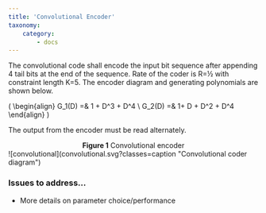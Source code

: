 ```yaml
---
title: 'Convolutional Encoder'
taxonomy:
    category:
        - docs
---
```


The convolutional code shall encode the input bit sequence after appending 4 tail bits at the end of the sequence. Rate of the coder is R=½ with constraint length K=5. The encoder diagram and generating polynomials are shown below.

\(
\begin{align}
  G_1(D) =& 1 + D^3 + D^4 \\
  G_2(D) =& 1+ D + D^2 + D^4
\end{align}
\)

The output from the encoder must be read alternately.

<center><span style="font-weight:bold">Figure 1</span> Convolutional encoder</center>
![convolutional](convolutional.svg?classes=caption "Convolutional coder diagram")

### Issues to address...

* More details on parameter choice/performance
